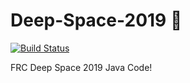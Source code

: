 # Deep-Space-2019 :rocket:
[![Build Status](https://travis-ci.com/frc-emotion/Deep-Space-2019.svg?token=Aiy8Fpt4BmbpVzZsMavj&branch=drivetrain)](https://travis-ci.com/frc-emotion/Deep-Space-2019)
  
FRC Deep Space 2019 Java Code!
